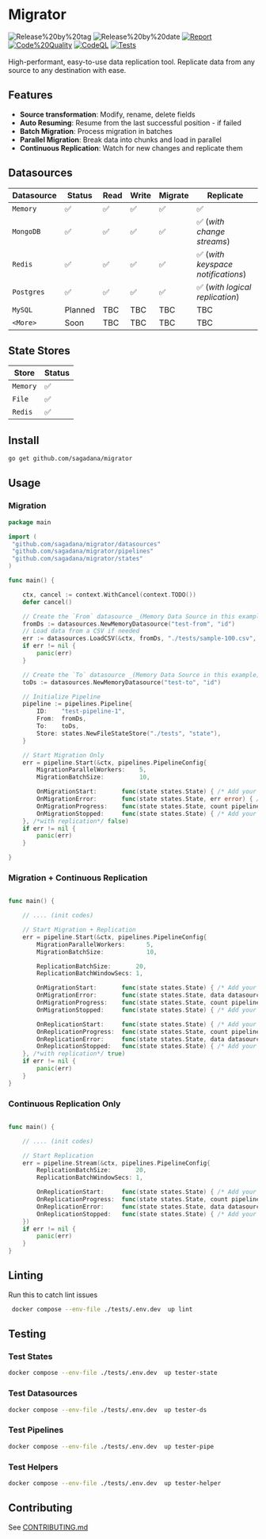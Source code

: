 # Migrator

<div align="start">
 <span>
  <img src="https://img.shields.io/github/v/release/sagadana/migrator?display_name=tag&sort=semver&logo=github&label=version" alt="Release%20by%20tag" />
  <img src="https://img.shields.io/github/release-date/sagadana/migrator?display_name=tag&sort=semver&logo=github&label=date" alt="Release%20by%20date" />
  <a href="https://goreportcard.com/report/github.com/sagadana/migrator" target="_blank"><img src="https://goreportcard.com/badge/github.com/sagadana/migrator" alt="Report" /></a>
  <a href="https://app.codacy.com/gh/sagadana/migrator/dashboard?utm_source=gh&utm_medium=referral&utm_content=&utm_campaign=Badge_grade" target="_blank"><img src="https://app.codacy.com/project/badge/Grade/d1b34caebf6e489da2da791249f38d73" alt="Code%20Quality" /></a>
  <a href="https://github.com/sagadana/migrator/actions/workflows/codeql.yml" target="_blank"><img src="https://github.com/sagadana/migrator/actions/workflows/codeql.yml/badge.svg" alt="CodeQL" /></a>
  <a href="https://github.com/sagadana/migrator/actions/workflows/release.yml" target="_blank"><img src="https://github.com/sagadana/migrator/actions/workflows/release.yml/badge.svg" alt="Tests" /></a>
 </span>
</div>

<br/>

<div align="start">
High-performant, easy-to-use data replication tool. Replicate data from any source to any destination with ease.
</div>

## Features

- **Source transformation**: Modify, rename, delete fields
- **Auto Resuming**: Resume from the last successful position - if failed
- **Batch Migration**: Process migration in batches
- **Parallel Migration**: Break data into chunks and load in parallel
- **Continuous Replication**: Watch for new changes and replicate them

## Datasources

| Datasource | Status  | Read | Write | Migrate | Replicate                          |
| ---------- | ------- | ---- | ----- | ------- | ---------------------------------- |
| `Memory`   | ✅      | ✅   | ✅    | ✅      | ✅                                 |
| `MongoDB`  | ✅      | ✅   | ✅    | ✅      | ✅ (_with change streams_)         |
| `Redis`    | ✅      | ✅   | ✅    | ✅      | ✅ (_with keyspace notifications_) |
| `Postgres` | ✅      | ✅   | ✅    | ✅      | ✅ (_with logical replication_)    |
| `MySQL`    | Planned | TBC  | TBC   | TBC     | TBC                                |
| `<More>`   | Soon    | TBC  | TBC   | TBC     | TBC                                |

## State Stores

| Store    | Status |
| -------- | ------ |
| `Memory` | ✅     |
| `File`   | ✅     |
| `Redis`  | ✅     |

## Install

```bash
go get github.com/sagadana/migrator
```

## Usage

### Migration

```go
package main

import (
 "github.com/sagadana/migrator/datasources"
 "github.com/sagadana/migrator/pipelines"
 "github.com/sagadana/migrator/states"
)

func main() {

    ctx, cancel := context.WithCancel(context.TODO())
    defer cancel()

    // Create the `From` datasource _(Memory Data Source in this example)_
    fromDs := datasources.NewMemoryDatasource("test-from", "id")
    // Load data from a CSV if needed
    err := datasources.LoadCSV(&ctx, fromDs, "./tests/sample-100.csv", /*batch size*/ 10)
    if err != nil {
        panic(err)
    }

    // Create the `To` datasource _(Memory Data Source in this example)_
    toDs := datasources.NewMemoryDatasource("test-to", "id")

    // Initialize Pipeline
    pipeline := pipelines.Pipeline{
        ID:    "test-pipeline-1",
        From:  fromDs,
        To:    toDs,
        Store: states.NewFileStateStore("./tests", "state"),
    }

    // Start Migration Only
    err = pipeline.Start(&ctx, pipelines.PipelineConfig{
        MigrationParallelWorkers:    5,
        MigrationBatchSize:          10,

        OnMigrationStart:       func(state states.State) { /* Add your logic. E.g extra logs */ },
        OnMigrationError:       func(state states.State, err error) { /* Add your logic. E.g extra logs */ },
        OnMigrationProgress:    func(state states.State, count pipelines.DatasourcePushCount) { /* Add your logic. E.g extra logs */ },
        OnMigrationStopped:     func(state states.State) { /* Add your logic. E.g extra logs */ },
    }, /*with replication*/ false)
    if err != nil {
        panic(err)
    }

}

```

### Migration + Continuous Replication

```go

func main() {

    // .... (init codes)

    // Start Migration + Replication
    err = pipeline.Start(&ctx, pipelines.PipelineConfig{
        MigrationParallelWorkers:      5,
        MigrationBatchSize:            10,

        ReplicationBatchSize:       20,
        ReplicationBatchWindowSecs: 1,

        OnMigrationStart:       func(state states.State) { /* Add your logic. E.g extra logs */ },
        OnMigrationError:       func(state states.State, data datasources.DatasourcePushRequest, err error) { /* Add your logic. E.g extra logs */ },
        OnMigrationProgress:    func(state states.State, count pipelines.DatasourcePushCount) { /* Add your logic. E.g extra logs */ },
        OnMigrationStopped:     func(state states.State) { /* Add your logic. E.g extra logs */ },

        OnReplicationStart:     func(state states.State) { /* Add your logic. E.g extra logs */ },
        OnReplicationProgress:  func(state states.State, count pipelines.DatasourcePushCount) { /* Add your logic. E.g extra logs */ },
        OnReplicationError:     func(state states.State, data datasources.DatasourcePushRequest, err error) { /* Add your logic. E.g extra logs */ },
        OnReplicationStopped:   func(state states.State) { /* Add your logic. E.g extra logs */ },
    }, /*with replication*/ true)
    if err != nil {
        panic(err)
    }
}

```

### Continuous Replication Only

```go

func main() {

    // .... (init codes)

    // Start Replication
    err = pipeline.Stream(&ctx, pipelines.PipelineConfig{
        ReplicationBatchSize:       20,
        ReplicationBatchWindowSecs: 1,

        OnReplicationStart:     func(state states.State) { /* Add your logic. E.g extra logs */ },
        OnReplicationProgress:  func(state states.State, count pipelines.DatasourcePushCount) { /* Add your logic. E.g extra logs */ },
        OnReplicationError:     func(state states.State, data datasources.DatasourcePushRequest, err error) { /* Add your logic. E.g extra logs */ },
        OnReplicationStopped:   func(state states.State) { /* Add your logic. E.g extra logs */ },
    })
    if err != nil {
        panic(err)
    }
}

```

## Linting

Run this to catch lint issues

```sh
 docker compose --env-file ./tests/.env.dev  up lint
```

## Testing

### Test States

```sh
docker compose --env-file ./tests/.env.dev  up tester-state
```

### Test Datasources

```sh
docker compose --env-file ./tests/.env.dev  up tester-ds
```

### Test Pipelines

```sh
docker compose --env-file ./tests/.env.dev  up tester-pipe
```

### Test Helpers

```sh
docker compose --env-file ./tests/.env.dev  up tester-helper
```

## Contributing

See [CONTRIBUTING.md](CONTRIBUTING.md)
